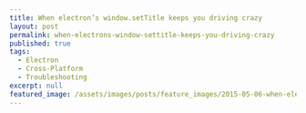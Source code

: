 ```yaml
---
title: When electron’s window.setTitle keeps you driving crazy
layout: post
permalink: when-electrons-window-settitle-keeps-you-driving-crazy
published: true
tags:
  - Electron
  - Cross-Platform
  - Troubleshooting
excerpt: null
featured_image: /assets/images/posts/feature_images/2015-05-06-when-electrons-window-settitle-keeps-you-driving-crazy.jpg
---
```

